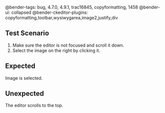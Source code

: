 @bender-tags: bug, 4.7.0, 4.9.1, trac16845, copyformatting, 1458
@bender-ui: collapsed
@bender-ckeditor-plugins: copyformatting,toolbar,wysiwygarea,image2,justify,div

## Test Scenario

1. Make sure the editor is not focused and scroll it down.
2. Select the image on the right by clicking it.

## Expected

Image is selected.

## Unexpected

The editor scrolls to the top.

